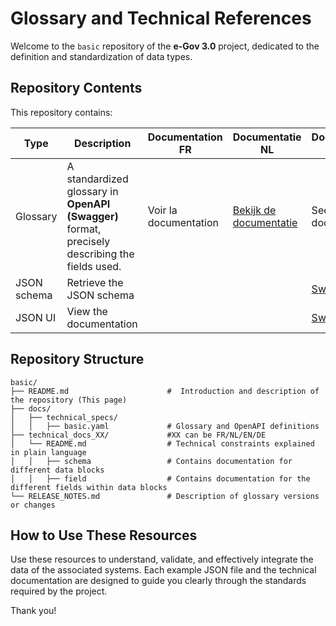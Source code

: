 # Glossary and Technical References

Welcome to the `basic` repository of the **e-Gov 3.0** project, dedicated to the definition and standardization of data types.

## Repository Contents

This repository contains:

| Type        | Description                                                                                    | Documentation FR      | Documentatie NL                                            | Documentation EN                           |
|-------------|------------------------------------------------------------------------------------------------|-----------------------|------------------------------------------------------------|--------------------------------------------|
| Glossary    | A standardized glossary in **OpenAPI (Swagger)** format, precisely describing the fields used. | Voir la documentation | [Bekijk de documentatie](docs/technical_docs_nl/README.md) | See the EN documentation                   |
| JSON schema | Retrieve the JSON schema                                                                       |                       |                                                            |[Swagger](docs/technical_specs/basic.yaml) |
| JSON UI     | View the documentation                                                                         |                       |                                                            | [Swagger UI](https://test-belgium-test.github.io/basic/)                            |

## Repository Structure

```
basic/
├── README.md                      #  Introduction and description of the repository (This page)
├── docs/
│   ├── technical_specs/
│   │   ├── basic.yaml             # Glossary and OpenAPI definitions
├── technical_docs_XX/             #XX can be FR/NL/EN/DE
│   └── README.md                  # Technical constraints explained in plain language 
│   │   ├── schema                 # Contains documentation for different data blocks 
│   │   ├── field                  # Contains documentation for the different fields within data blocks
└── RELEASE_NOTES.md               # Description of glossary versions or changes
```

## How to Use These Resources

Use these resources to understand, validate, and effectively integrate the data of the associated systems. 
Each example JSON file and the technical documentation are designed to guide you clearly through the standards required by the project.

Thank you!




